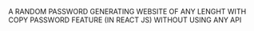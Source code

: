 A RANDOM PASSWORD GENERATING WEBSITE OF ANY LENGHT WITH COPY PASSWORD FEATURE (IN REACT JS) WITHOUT USING ANY API
